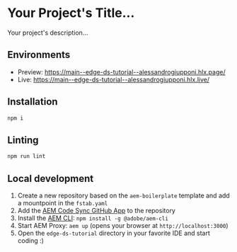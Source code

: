 # Your Project's Title...
Your project's description...

## Environments
- Preview: https://main--edge-ds-tutorial--alessandrogiupponi.hlx.page/
- Live: https://main--edge-ds-tutorial--alessandrogiupponi.hlx.live/

## Installation

```sh
npm i
```

## Linting

```sh
npm run lint
```

## Local development

1. Create a new repository based on the `aem-boilerplate` template and add a mountpoint in the `fstab.yaml`
1. Add the [AEM Code Sync GitHub App](https://github.com/apps/aem-code-sync) to the repository
1. Install the [AEM CLI](https://github.com/adobe/helix-cli): `npm install -g @adobe/aem-cli`
1. Start AEM Proxy: `aem up` (opens your browser at `http://localhost:3000`)
1. Open the `edge-ds-tutorial` directory in your favorite IDE and start coding :)
